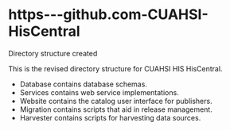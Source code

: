 https---github.com-CUAHSI-HisCentral
====================================

Directory structure created

This is the revised directory structure for CUAHSI HIS HisCentral. 
* Database contains database schemas. 
* Services contains web service implementations. 
* Website contains the catalog user interface for publishers. 
* Migration contains scripts that aid in release management. 
* Harvester contains scripts for harvesting data sources. 

